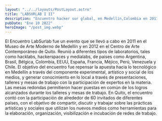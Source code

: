 ```yaml
---
layout: "../../layouts/PostLayout.astro"
title: "LABSURLAB I II"
description: "Encuentro hacker sur global, en Medellín,Colombia en 2011 y Quito, Ecuedor 2012"
pubDate: "Ene 10 2022"
heroImage: "/post_img.webp"
---
```


El Encuentro LabSurlab fue un evento que se llevó a cabo en 2011 en el Museo de Arte Moderno de Medellín y en 2012 en el Centro de Arte Contemporáneo de Quito. Reunió a diferentes tipos de laboratorios, tales como hacklabs, hackerspaces y medialabs, de países como Argentina, Brasil, Bélgica, Colombia, EEUU, España, Francia, Méjico, Perú, Venezuela y Chile. El objetivo del encuentro fue repensar la apuesta hacia lo tecnológico en Medellín a través del componente experimental, artístico y social de los medios, y generar conocimiento en lo local a través de presentaciones, talleres y mesas de trabajo con la participación de expertos en la materia. Las mesas redondas permitieron hacer puestas en común de los logros alcanzados durante los talleres y mesas de trabajo. En Quito, el encuentro contó con la participación de alrededor de 60 invitados de diferentes países, con el objetivo de compartir, discutir y trabajar sobre las prácticas artísticas y sociales que utilizan los nuevos medios como herramientas para la elaboración, organización, visibilización e incubación de redes de trabajo.